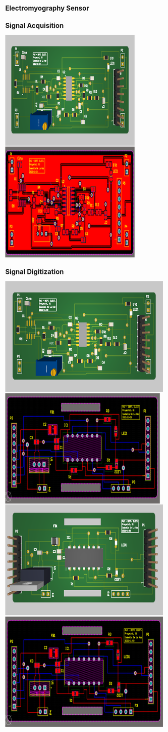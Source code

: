 <h2 align="left">Electromyography Sensor</h2>


<h2 align="left">Signal Acquisition</h2>

<img src="https://github.com/Isabella-DeLaHoz/Isabella-DeLaHoz/blob/0b74fdc2f0afa696cf42bf92b80060b82418cbc6/Header/Acquisition.PNG" width="410" height="350"/> <img src="https://github.com/Isabella-DeLaHoz/Isabella-DeLaHoz/blob/0b74fdc2f0afa696cf42bf92b80060b82418cbc6/Header/Acquisition1.PNG" width="410" height="350"/>





<h2 align="left">Signal Digitization </h2>

<img src="https://github.com/Isabella-DeLaHoz/Isabella-DeLaHoz/blob/0b74fdc2f0afa696cf42bf92b80060b82418cbc6/Header/Acquisition.PNG" width="500" height="350" />
<img src="https://github.com/Isabella-DeLaHoz/Isabella-DeLaHoz/blob/0b74fdc2f0afa696cf42bf92b80060b82418cbc6/Header/Digitization1.PNG" width="490" height="350" />




<img src="https://github.com/Isabella-DeLaHoz/Isabella-DeLaHoz/blob/0b74fdc2f0afa696cf42bf92b80060b82418cbc6/Header/Digitization.PNG" width="500" height="350" />
<img src="https://github.com/Isabella-DeLaHoz/Isabella-DeLaHoz/blob/0b74fdc2f0afa696cf42bf92b80060b82418cbc6/Header/Digitization1.PNG" width="500" height="350" />
